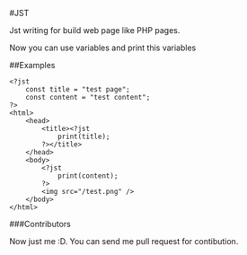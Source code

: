 #JST

Jst writing for build web page like PHP pages.

Now you can use variables and print this variables

##Examples

```
<?jst
    const title = "test page";
    const content = "test content";
?>
<html>
    <head>
        <title><?jst
            print(title);
        ?></title>
    </head>
    <body>
        <?jst
            print(content);
        ?>
        <img src="/test.png" />
    </body>
</html>
```

###Contributors

Now just me :D. You can send me pull request for contibution.